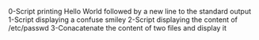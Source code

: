 0-Script printing Hello World followed by a new line to the standard output
1-Script displaying a confuse smiley
2-Script displaying the content of /etc/passwd
3-Conacatenate the content of two files and display it
